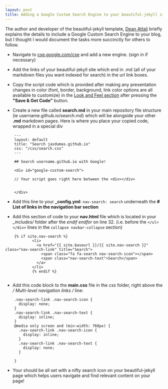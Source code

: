 ```yaml
---
layout: post
title: Adding a Google Custom Search Engine to your beautiful-jekyll site
---
```


The author and developer of the beautiful-jekyll template, [Dean Attali](http://deanattali.com/2015/03/12/beautiful-jekyll-how-to-build-a-site-in-minutes/) briefly explains the details to include a Google Custom Search Engine to your blog, but I thought I would document the tasks more succinctly for others to follow.

* Navigate to [cse.google.com/cse](https://cse.google.com/cse/all) and add a new engine. (sign in if necessary)

* Add the links of your beautiful-jekyll site which end in .md (all of your markdown files you want indexed for search) in the url link boxes.

* Copy the script code which is provided after making any presentation changes in color (font, border, background, link color options are all available to customize) in the [Look and Feel section](https://cse.google.com/cse/lookandfeel/) after pressing the **"Save & Get Code"** button.

* Create a new file called **search.md** in your main repository file structure (ie username.github.io/search.md) which will be alongside your other **.md** markdown pages. Here is where you place your copied code, wrapped in a special div

```
    ---
    layout: default
    title: "Search jasdumas.github.io"
    css: "/css/search.css"
    ---
    
    ## Search username.github.io with Google!
    
    <div id="google-custom-search">
    
    // Your script goes right here between the <div></div>
    
    
    </div>
```
* Add this line to your **_config.yml**: `nav-search: search` underneath the **# List of links in the navigation bar section**

* Add this section of code to your **nav.html** file which is located in your *_includes/* folder after the *endif endfor* on line 32. (i.e. before the  `</ul> </div>` lines in the `collapse navbar-collapse` section)

```
    {% if site.nav-search %}
    		<li>
    		  <a href="{{ site.baseurl }}/{{ site.nav-search }}" class="nav-search-link" title="Search">
    		    <span class="fa fa-search nav-search-icon"></span>
    			<span class="nav-search-text">Search</span>
    		  </a>
    		</li>
    		{% endif %}
    
```

* Add this code block to the **main.css** file in the *css* folder, right above the **/* Multi-level navigation links */** line:

```
    .nav-search-link .nav-search-icon {
      display: none;
    }
    .nav-search-link .nav-search-text {
      display: inline;
    }
    @media only screen and (min-width: 768px) {
      .nav-search-link .nav-search-icon {
        display: inline;
      }
      .nav-search-link .nav-search-text {
        display: none;
      }
      
    }
```

* Your should be all set with a nifty search icon on your beautiful-jekyll page which helps users navigate and find relevant content on your page!
